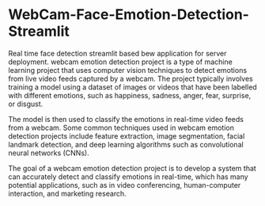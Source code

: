 # WebCam-Face-Emotion-Detection-Streamlit
Real time face detection streamlit based bew application for server deployment.
webcam emotion detection project is a type of machine learning project that uses computer vision techniques to detect emotions from live video feeds captured by a webcam. The project typically involves training a model using a dataset of images or videos that have been labelled with different emotions, such as happiness, sadness, anger, fear, surprise, or disgust.

The model is then used to classify the emotions in real-time video feeds from a webcam. Some common techniques used in webcam emotion detection projects include feature extraction, image segmentation, facial landmark detection, and deep learning algorithms such as convolutional neural networks (CNNs).

The goal of a webcam emotion detection project is to develop a system that can accurately detect and classify emotions in real-time, which has many potential applications, such as in video conferencing, human-computer interaction, and marketing research.
